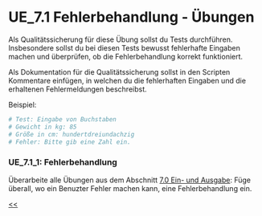 # UE_7.1 Fehlerbehandlung - Übungen

Als Qualitätssicherung für diese Übung sollst du Tests durchführen.
Insbesondere sollst du bei diesen Tests bewusst fehlerhafte Eingaben machen
und überprüfen, ob die Fehlerbehandlung korrekt funktioniert.

Als Dokumentation für die Qualitätssicherung sollst 
in den Scripten Kommentare einfügen, in welchen du 
die fehlerhaften Eingaben und die erhaltenen Fehlermeldungen beschreibst.

Beispiel:
```python
# Test: Eingabe von Buchstaben 
# Gewicht in kg: 85
# Größe in cm: hundertdreiundachzig
# Fehler: Bitte gib eine Zahl ein.
```


### UE_7.1_1: Fehlerbehandlung

Überarbeite alle Übungen aus dem Abschnitt
[7.0 Ein- und Ausgabe](../skriptum/7.0_EinAusgabe.md):
Füge überall, wo ein Benuzter Fehler machen kann, eine Fehlerbehandlung ein.

[<<](../skriptum/7.1_Fehlerbehandlung.md)